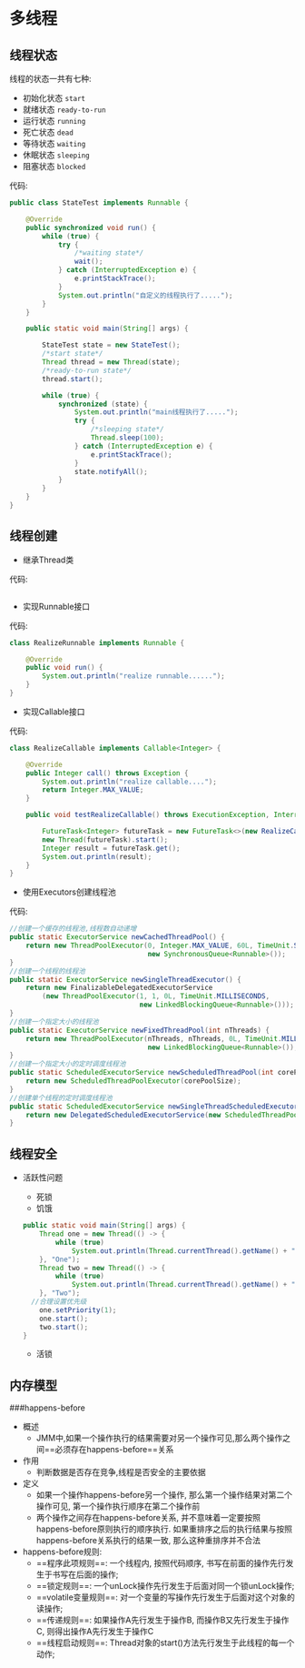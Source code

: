# 多线程

## 线程状态

线程的状态一共有七种:

- 初始化状态 `start`
- 就绪状态 `ready-to-run`
- 运行状态 `running`
- 死亡状态 `dead`
- 等待状态 `waiting` 
- 休眠状态 `sleeping` 
- 阻塞状态 `blocked`

代码:

```java
public class StateTest implements Runnable {

    @Override
    public synchronized void run() {
        while (true) {
            try {
                /*waiting state*/
                wait();
            } catch (InterruptedException e) {
                e.printStackTrace();
            }
            System.out.println("自定义的线程执行了.....");
        }
    }

    public static void main(String[] args) {

        StateTest state = new StateTest();
        /*start state*/
        Thread thread = new Thread(state);
        /*ready-to-run state*/
        thread.start();

        while (true) {
            synchronized (state) {
                System.out.println("main线程执行了.....");
                try {
                    /*sleeping state*/
                    Thread.sleep(100);
                } catch (InterruptedException e) {
                    e.printStackTrace();
                }
                state.notifyAll();
            }
        }
    }
}
```

## 线程创建

- 继承Thread类

代码:

```java

```

- 实现Runnable接口

代码:

```java
class RealizeRunnable implements Runnable {

    @Override
    public void run() {
        System.out.println("realize runnable......");
    }
}
```

- 实现Callable接口

代码:

```java
class RealizeCallable implements Callable<Integer> {

    @Override
    public Integer call() throws Exception {
        System.out.println("realize callable....");
        return Integer.MAX_VALUE;
    }

    public void testRealizeCallable() throws ExecutionException, InterruptedException {

        FutureTask<Integer> futureTask = new FutureTask<>(new RealizeCallable());
        new Thread(futureTask).start();
        Integer result = futureTask.get();
        System.out.println(result);
    }
}
```

- 使用Executors创建线程池

代码:

```java
//创建一个缓存的线程池,线程数自动递增
public static ExecutorService newCachedThreadPool() {
    return new ThreadPoolExecutor(0, Integer.MAX_VALUE, 60L, TimeUnit.SECONDS,
                                  new SynchronousQueue<Runnable>());
}
//创建一个线程的线程池
public static ExecutorService newSingleThreadExecutor() {
    return new FinalizableDelegatedExecutorService
        (new ThreadPoolExecutor(1, 1, 0L, TimeUnit.MILLISECONDS,
                                new LinkedBlockingQueue<Runnable>()));
}
//创建一个指定大小的线程池
public static ExecutorService newFixedThreadPool(int nThreads) {
    return new ThreadPoolExecutor(nThreads, nThreads, 0L, TimeUnit.MILLISECONDS,
                                  new LinkedBlockingQueue<Runnable>());
}
//创建一个指定大小的定时调度线程池
public static ScheduledExecutorService newScheduledThreadPool(int corePoolSize) {
    return new ScheduledThreadPoolExecutor(corePoolSize);
}
//创建单个线程的定时调度线程池
public static ScheduledExecutorService newSingleThreadScheduledExecutor() {
    return new DelegatedScheduledExecutorService(new ScheduledThreadPoolExecutor(1));
}
```

## 线程安全

- 活跃性问题

  - 死锁
  - 饥饿

  ```java
  public static void main(String[] args) {
      Thread one = new Thread(() -> {
          while (true)
              System.out.println(Thread.currentThread().getName() + ":hunger lock....");
      }, "One");
      Thread two = new Thread(() -> {
          while (true)
              System.out.println(Thread.currentThread().getName() + ":hunger lock....");
      }, "Two");
  	//合理设置优先级
      one.setPriority(1);
      one.start();
      two.start();
  }
  ```

  - 活锁



## 内存模型

###happens-before

- 概述
  - JMM中,如果一个操作执行的结果需要对另一个操作可见,那么两个操作之间==必须存在happens-before==关系
- 作用
  - 判断数据是否存在竞争,线程是否安全的主要依据
- 定义
  - 如果一个操作happens-before另一个操作, 那么第一个操作结果对第二个操作可见, 第一个操作执行顺序在第二个操作前
  - 两个操作之间存在happens-before关系, 并不意味着一定要按照happens-before原则执行的顺序执行. 如果重排序之后的执行结果与按照happens-before关系执行的结果一致, 那么这种重排序并不合法
- happens-before规则:
  - ==程序此项规则==: 一个线程内, 按照代码顺序, 书写在前面的操作先行发生于书写在后面的操作;
  - ==锁定规则==: 一个unLock操作先行发生于后面对同一个锁unLock操作;
  - ==volatile变量规则==: 对一个变量的写操作先行发生于后面对这个对象的读操作;
  - ==传递规则==: 如果操作A先行发生于操作B, 而操作B又先行发生于操作C, 则得出操作A先行发生于操作C 
  - ==线程启动规则==: Thread对象的start()方法先行发生于此线程的每一个动作;





















































































